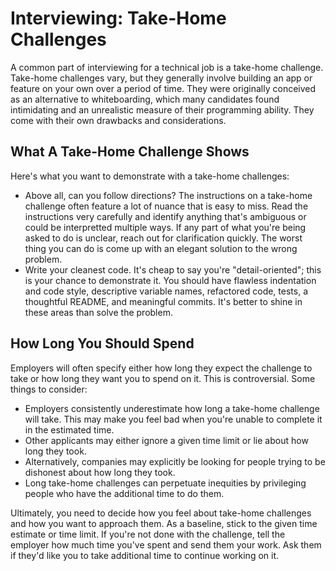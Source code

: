 # Interviewing: Take-Home Challenges

A common part of interviewing for a technical job is a take-home challenge. Take-home challenges vary, but they generally involve building an app or feature on your own over a period of time. They were originally conceived as an alternative to whiteboarding, which many candidates found intimidating and an unrealistic measure of their programming ability. They come with their own drawbacks and considerations.

## What A Take-Home Challenge Shows

Here's what you want to demonstrate with a take-home challenges:

* Above all, can you follow directions? The instructions on a take-home challenge often feature a lot of nuance that is easy to miss. Read the instructions very carefully and identify anything that's ambiguous or could be interpretted multiple ways. If any part of what you're being asked to do is unclear, reach out for clarification quickly. The worst thing you can do is come up with an elegant solution to the wrong problem.
* Write your cleanest code. It's cheap to say you're "detail-oriented"; this is your chance to demonstrate it. You should have flawless indentation and code style, descriptive variable names, refactored code, tests, a thoughtful README, and meaningful commits. It's better to shine in these areas than solve the problem.

## How Long You Should Spend

Employers will often specify either how long they expect the challenge to take or how long they want you to spend on it. This is controversial. Some things to consider:

* Employers consistently underestimate how long a take-home challenge will take. This may make you feel bad when you're unable to complete it in the estimated time.
* Other applicants may either ignore a given time limit or lie about how long they took.
* Alternatively, companies may explicitly be looking for people trying to be dishonest about how long they took.
* Long take-home challenges can perpetuate inequities by privileging people who have the additional time to do them.

Ultimately, you need to decide how you feel about take-home challenges and how you want to approach them. As a baseline, stick to the given time estimate or time limit. If you're not done with the challenge, tell the employer how much time you've spent and send them your work. Ask them if they'd like you to take additional time to continue working on it.
